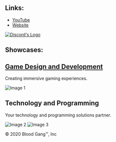 <!DOCTYPE html>
<html lang="en">
<head>
    <meta charset="UTF-8">
    <meta name="viewport" content="width=device-width, initial-scale=1.0">
</head>
<body>
        <section>
            <h2>Links:</h2>
            <ul>
                <li><a href="https://youtube.com/@BloodGangInc" target="_blank">YouTube</a></li>
                <li><a href="https://blood-gang-inc.github.io/.github/" target="_blank">Website</a></li>
            </ul>
        </section>
        <section>
                                                        <div class="button-container">
            <a class="button" href="https://linkr.it/blood" target="_blank">
                <img src="https://files.catbox.moe/cunqhf.png" alt="Discord's Logo" style="vertical-align: middle;">
            </a>
        </div>
            <h2>Showcases:</h2>
            <div class="work-images">
                <h2><a href = "https://linkr.it/waist">Game Design and Development</a></h2>
        <p>Creating immersive gaming experiences.</p>
                <img src="https://static.wixstatic.com/media/4585c8_e600e1468e5d4361aca78861e48ff266~mv2.png/v1/fit/w_552,h_498,q_90/4585c8_e600e1468e5d4361aca78861e48ff266~mv2.webp" alt="Image 1">
                        <h2>Technology and Programming</h2>
        <p>Your technology and programming solutions partner.</p>
                <img src="https://static.wixstatic.com/media/4585c8_86a668aa442d4588828dc8e8f9f39e2c~mv2.png/v1/fit/w_533,h_498,q_90/4585c8_86a668aa442d4588828dc8e8f9f39e2c~mv2.webp" alt="Image 2">
                <img src="https://static.wixstatic.com/media/4585c8_ffc5498a37d5475ba36345dc52390439~mv2.png/v1/fit/w_526,h_498,q_90/4585c8_ffc5498a37d5475ba36345dc52390439~mv2.webp" alt="Image 3">
        </section>
    </div>
            <footer>
            <p>&copy; 2020 Blood Gang™️, Inc</p>
                </footer>
</body>
</html>
